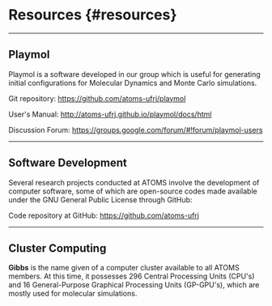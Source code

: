 Resources {#resources}
=========

----------------------------------------------------------------------------------------------------
Playmol
----------------------------------------------------------------------------------------------------

Playmol is a software developed in our group which is useful for generating initial configurations
for Molecular Dynamics and Monte Carlo simulations.

Git repository: https://github.com/atoms-ufrj/playmol

User's Manual: http://atoms-ufrj.github.io/playmol/docs/html

Discussion Forum: https://groups.google.com/forum/#!forum/playmol-users


----------------------------------------------------------------------------------------------------
Software Development
----------------------------------------------------------------------------------------------------

Several research projects conducted at ATOMS involve the development of computer software, some of
which are open-source codes made available under the GNU General Public License through GitHub:

Code repository at GitHub: https://github.com/atoms-ufrj


----------------------------------------------------------------------------------------------------
Cluster Computing
----------------------------------------------------------------------------------------------------

**Gibbs** is the name given of a computer cluster available to all ATOMS members. At this time, it
possesses 296 Central Processing Units (CPU's) and 16 General-Purpose Graphical Processing Units
(GP-GPU's), which are mostly used for molecular simulations.

